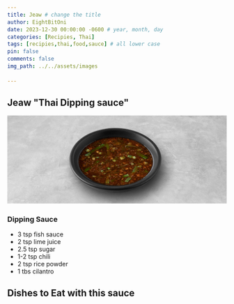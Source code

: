 ```yaml
---
title: Jeaw # change the title
author: EightBitOni
date: 2023-12-30 00:00:00 -0600 # year, month, day
categories: [Recipies, Thai]
tags: [recipies,thai,food,sauce] # all lower case
pin: false
comments: false
img_path: ../../assets/images

---
```



## Jeaw "Thai Dipping sauce"

![Jeaw](<../../assets/images/Pasted image 20220712024110.png>)

### Dipping Sauce

- 3 tsp fish sauce
- 2 tsp lime juice
- 2.5 tsp sugar
- 1-2 tsp chili
- 2 tsp rice powder
- 1 tbs cilantro

## Dishes to Eat with this sauce
